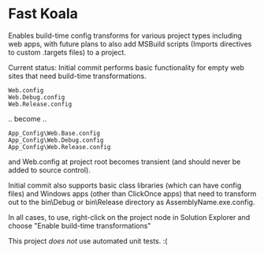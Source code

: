 # Fast Koala
Enables build-time config transforms for various project types including web apps, with future plans to also add MSBuild scripts (Imports directives to custom .targets files) to a project.

Current status: Initial commit performs basic functionality for empty web sites that need build-time transformations.

    Web.config
    Web.Debug.config
    Web.Release.config
    
.. become ..

    App_Config\Web.Base.config
    App_Config\Web.Debug.config
    App_Config\Web.Release.config
  
and Web.config at project root becomes transient (and should never be added to source control).

Initial commit also supports basic class libraries (which can have config files) and Windows apps (other than ClickOnce apps) that need to transform out to the bin\Debug or bin\Release directory as AssemblyName.exe.config.

In all cases, to use, right-click on the project node in Solution Explorer and choose "Enable build-time transformations"

This project *does not* use automated unit tests. :(
